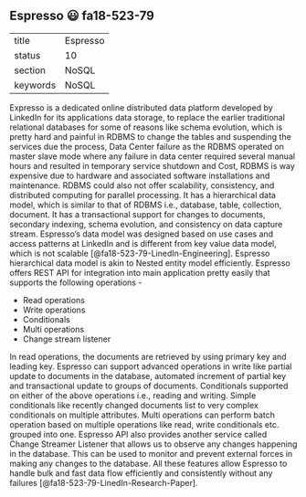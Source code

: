 ## Espresso :smiley: fa18-523-79


|          |              |
| -------- | ------------ |
| title    | Espresso     | 
| status   | 10           |
| section  | NoSQL        |
| keywords | NoSQL        |



Expresso is a dedicated online distributed data platform developed by LinkedIn for its applications data storage, to replace the earlier traditional relational databases for some of reasons like schema evolution, which is pretty hard and painful in RDBMS to change the tables and suspending the services due the process, Data Center failure as the RDBMS operated on master slave mode where any failure in data center required several manual hours and resulted in temporary service shutdown and Cost, RDBMS is way expensive due to hardware and associated software installations and maintenance. RDBMS could also not offer scalability, consistency, and distributed computing for parallel processing. It has a hierarchical data model, which is similar to that of RDBMS i.e., database, table, collection, document. It has a transactional support for changes to documents, secondary indexing, schema evolution, and consistency on data capture stream. Espresso’s data model was designed based on use cases and access patterns at LinkedIn and is different from key value data model, which is not scalable [@fa18-523-79-LinedIn-Engineering]. Espresso hierarchical data model is akin to Nested entity model efficiently. Espresso offers REST API for integration into main application pretty easily that supports the following operations \-

* Read operations 
* Write operations 
* Conditionals 
* Multi operations 
* Change stream listener 

In read operations, the documents are retrieved by using primary key and leading key. Espresso can support advanced operations in write like partial update to documents in the database, automated increment of partial key and transactional update to groups of documents. Conditionals supported on either of the above operations i.e., reading and writing. Simple conditionals like recently changed documents list to very complex conditionals on multiple attributes. Multi operations can perform batch operation based on multiple operations like read, write conditionals etc. grouped into one. Espresso API also provides another service called Change Streamer Listener that allows us to observe any changes happening in the database. This can be used to monitor and prevent external forces in making any changes to the database. All these features allow Espresso to handle bulk and fast data flow efficiently and consistently without any failures [@fa18-523-79-LinedIn-Research-Paper].


